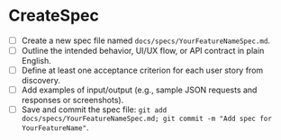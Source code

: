<!-- CreateSpec.md -->
# CreateSpec

- [ ] Create a new spec file named `docs/specs/YourFeatureNameSpec.md`.
- [ ] Outline the intended behavior, UI/UX flow, or API contract in plain English.
- [ ] Define at least one acceptance criterion for each user story from discovery.
- [ ] Add examples of input/output (e.g., sample JSON requests and responses or screenshots).
- [ ] Save and commit the spec file: `git add docs/specs/YourFeatureNameSpec.md; git commit -m "Add spec for YourFeatureName"`.
